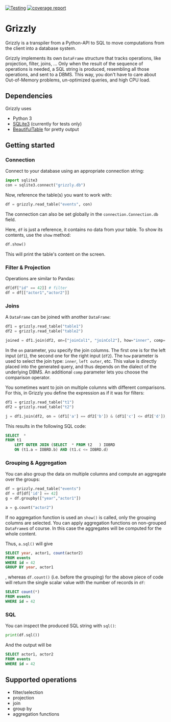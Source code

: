 [![Testing](https://dbgit.prakinf.tu-ilmenau.de/code/grizzly/badges/master/pipeline.svg)](https://dbgit.prakinf.tu-ilmenau.de/code/grizzly/commits/master)
[![coverage report](https://dbgit.prakinf.tu-ilmenau.de/code/grizzly/badges/master/coverage.svg)](https://dbgit.prakinf.tu-ilmenau.de/code/grizzly/commits/master)

# Grizzly

Grizzly is a transpiler from a Python-API to SQL to move computations from the client into a database system.

Grizzly implements its own `DataFrame` structure that tracks operations, like projection, filter, joins, ...
Only when the result of the sequence of operations is needed, a SQL string is produced, resembling all those operations, and sent to a DBMS.
This way, you don't have to care about Out-of-Memory problems, un-optimized queries, and high CPU load.

## Dependencies
Grizzly uses
  - Python 3
  - [SQLite3](https://docs.python.org/2/library/sqlite3.html) (currently for tests only)
  - [BeautifulTable](https://github.com/pri22296/beautifultable) for pretty output


## Getting started

### Connection
Connect to your database using an appropriate connection string:
```python
import sqlite3
con = sqlite3.connect("grizzly.db")
```
Now, reference the table(s) you want to work with:
```python
df = grizzly.read_table("events", con)
```

The connection can also be set globally in the `connection.Connection.db` field.

Here, `df` is just a reference, it contains no data from your table.
To show its contents, use the `show` method:
```python
df.show()
```
This will print the table's content on the screen. 

### Filter & Projection
Operations are similar to Pandas:
```python
df[df["id" == 42]] # filter
df = df[["actor1","actor2"]]
```
### Joins

A `DataFrame` can be joined with another `DataFrame`:
```python
df1 = grizzly.read_table("table1")
df2 = grizzly.read_table("table2")

joined = df1.join(df2, on=["joinCol1", "joinCol2"], how="inner", comp='=')
```
In the `on` parameter, you specify the join columns. The first one is for the left input (`df1`), the second one for the right input (`df2`).
The `how` parameter is used to select the join type: `inner`, `left outer`, etc. This value is directly placed into the generated query, and thus depends on 
the dialect of the underlying DBMS. An additional `comp` parameter lets you choose the comparison operator.

You sometimes want to join on multiple columns with different comparisons. For this, in Grizzly you define the expression as if it was for filters:
```python
df1 = grizzly.read_table("t1")
df2 = grizzly.read_table("t2")

j = df1.join(df2, on = (df1['a'] == df2['b']) & (df1['c'] <= df2['d']), how="left outer")
```

This results in the following SQL code:
```sql    
SELECT  * 
FROM t1  
    LEFT OUTER JOIN (SELECT  * FROM t2   ) IOBRD 
    ON (t1.a = IOBRD.b) AND (t1.c <= IOBRD.d)
```
### Grouping & Aggregation

You can also group the data on multiple columns and compute an aggregate over the groups:
```python
df = grizzly.read_table("events") 
df = df[df['id'] == 42]
g = df.groupby(["year","actor1"])

a = g.count("actor2")
```
If no aggregation function is used an `show()` is called, only the grouping columns are selected.
You can apply aggregation functions on non-grouped `DataFrame`s of course. In this case the aggregates will be computed for the whole content.

Thus, `a.sql()` will give
```sql
SELECT year, actor1, count(actor2) 
FROM events
WHERE id = 42
GROUP BY year, actor1
```
, whereas `df.count()` (i.e. before the grouping) for the above piece of code will return the single scalar value with the number of records in `df`:
```sql
SELECT count(*) 
FROM events
WHERE id = 42
```

### SQL

You can inspect the produced SQL string with `sql()`:
```python
print(df.sql()) 
```
And the output will be 
```sql
SELECT actor1, actor2
FROM events
WHERE id = 42
```

## Supported operations
  - filter/selection
  - projection
  - join
  - group by
  - aggregation functions